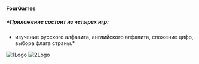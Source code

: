#### FourGames
##### *Приложение состоит из четырех игр: 
- изучение русского алфавита, английского алфавита, сложение цифр, выбора флага страны.*

![1Logo](https://user-images.githubusercontent.com/79313522/230345159-9cee4033-c94c-4724-b3a6-7912d1d68428.jpg)
![2Logo](https://user-images.githubusercontent.com/79313522/230345175-2a44183e-9339-4e6f-83a2-e3b12d0295db.jpg)




